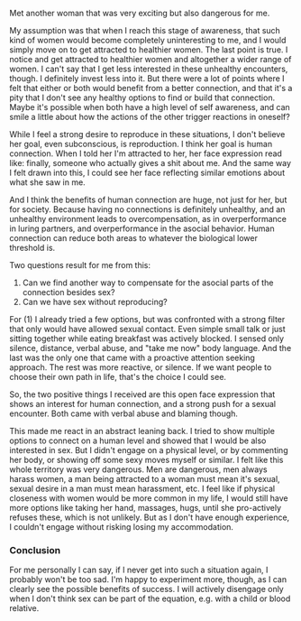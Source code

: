Met another woman that was very exciting but also dangerous for me.

My assumption was that when I reach this stage of awareness, that such kind of women would become completely uninteresting to me, and I would simply move on to get attracted to healthier women. The last point is true. I notice and get attracted to healthier women and altogether a wider range of women. I can't say that I get less interested in these unhealthy encounters, though. I definitely invest less into it. But there were a lot of points where I felt that either or both would benefit from a better connection, and that it's a pity that I don't see any healthy options to find or build that connection. Maybe it's possible when both have a high level of self awareness, and can smile a little about how the actions of the other trigger reactions in oneself?

While I feel a strong desire to reproduce in these situations, I don't believe her goal, even subconscious, is reproduction. I think her goal is human connection. When I told her I'm attracted to her, her face expression read like: finally, someone who actually gives a shit about me. And the same way I felt drawn into this, I could see her face reflecting similar emotions about what she saw in me.

And I think the benefits of human connection are huge, not just for her, but for society. Because having no connections is definitely unhealthy, and an unhealthy environment leads to overcompensation, as in overperformance in luring partners, and overperformance in the asocial behavior. Human connection can reduce both areas to whatever the biological lower threshold is.

Two questions result for me from this:
1) Can we find another way to compensate for the asocial parts of the connection besides sex?
2) Can we have sex without reproducing?

For (1) I already tried a few options, but was confronted with a strong filter that only would have allowed sexual contact. Even simple small talk or just sitting together while eating breakfast was actively blocked. I sensed only silence, distance, verbal abuse, and "take me now" body language. And the last was the only one that came with a proactive attention seeking approach. The rest was more reactive, or silence. If we want people to choose their own path in life, that's the choice I could see.

So, the two positive things I received are this open face expression that shows an interest for human connection, and a strong push for a sexual encounter. Both came with verbal abuse and blaming though.

This made me react in an abstract leaning back. I tried to show multiple options to connect on a human level and showed that I would be also interested in sex. But I didn't engage on a physical level, or by commenting her body, or showing off some sexy moves myself or similar. I felt like this whole territory was very dangerous. Men are dangerous, men always harass women, a man being attracted to a woman must mean it's sexual, sexual desire in a man must mean harassment, etc. I feel like if physical closeness with women would be more common in my life, I would still have more options like taking her hand, massages, hugs, until she pro-actively refuses these, which is not unlikely. But as I don't have enough experience, I couldn't engage without risking losing my accommodation.

### Conclusion

For me personally I can say, if I never get into such a situation again, I probably won't be too sad. I'm happy to experiment more, though, as I can clearly see the possible benefits of success. I will actively disengage only when I don't think sex can be part of the equation, e.g. with a child or blood relative.